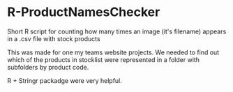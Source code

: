 # R-ProductNamesChecker
Short R script for counting how many times an image (it's filename) appears in a .csv file with stock products

This was made for one my teams website projects. We needed to find out which of the products in stocklist were represented in a folder with subfolders by product code.

R + Stringr packadge were very helpful.
